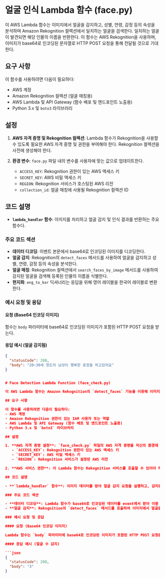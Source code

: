 # 얼굴 인식 Lambda 함수 (face.py)

이 AWS Lambda 함수는 이미지에서 얼굴을 감지하고, 성별, 연령, 감정 등의 속성을 분석하며 Amazon Rekognition 컬렉션에서 일치하는 얼굴을 검색한다. 일치하는 얼굴이 발견되면 해당 인물의 이름을 반환한다. 이 함수는 AWS Rekognition을 사용하며, 이미지가 base64로 인코딩된 문자열로 HTTP POST 요청을 통해 전달될 것으로 기대한다.

## 요구 사항

이 함수를 사용하려면 다음이 필요하다:
- AWS 계정
- Amazon Rekognition 컬렉션 (얼굴 매칭용)
- AWS Lambda 및 API Gateway (함수 배포 및 엔드포인트 노출용)
- Python 3.x 및 `boto3` 라이브러리

## 설정

1. **AWS 자격 증명 및 Rekognition 컬렉션**: Lambda 함수가 Rekognition을 사용할 수 있도록 필요한 AWS 자격 증명 및 권한을 부여해야 한다. Rekognition 컬렉션을 사전에 생성해야 한다.

2. **환경 변수**: `face.py` 파일 내의 변수를 사용자에 맞는 값으로 업데이트한다.
   - `ACCESS_KEY`: Rekognition 권한이 있는 AWS 액세스 키
   - `SECRET_KEY`: AWS 비밀 액세스 키
   - `REGION`: Rekognition 서비스가 호스팅된 AWS 리전
   - `collection_id`: 얼굴 매칭에 사용될 Rekognition 컬렉션 ID

## 코드 설명

- **`lambda_handler` 함수**: 이미지를 처리하고 얼굴 감지 및 인식 결과를 반환하는 주요 함수다.

### 주요 코드 섹션

- **데이터 디코딩**: 이벤트 본문에서 base64로 인코딩된 이미지를 디코딩한다.
- **얼굴 감지**: Rekognition의 `detect_faces` 메서드를 사용하여 얼굴을 감지하고 성별, 연령, 감정 등의 속성을 분석한다.
- **얼굴 매칭**: Rekognition 컬렉션에서 `search_faces_by_image` 메서드를 사용하여 감지된 얼굴을 검색해 등록된 인물의 이름을 식별한다.
- **현지화**: `eng_to_kor` 딕셔너리는 응답을 위해 영어 레이블을 한국어 레이블로 변환한다.

### 예시 요청 및 응답

#### 요청 (Base64 인코딩 이미지)

함수는 `body` 파라미터에 base64로 인코딩된 이미지가 포함된 HTTP POST 요청을 받는다.

#### 응답 예시 (얼굴 감지됨)

```json
{
  "statusCode": 200,
  "body": "20~30세 정도의 남성이 행복한 표정을 하고있어요"
}


# Face Detection Lambda Function (face_check.py)

이 AWS Lambda 함수는 Amazon Rekognition의 `detect_faces` 기능을 이용해 이미지에서 얼굴을 감지하고, 감지된 얼굴의 수를 반환한다. 이 함수는 base64로 인코딩된 이미지 데이터를 HTTP POST 요청을 통해 입력받으며, Rekognition을 사용해 얼굴이 몇 개 있는지 계산하여 반환한다.

## 요구 사항

이 함수를 사용하려면 다음이 필요하다:
- AWS 계정
- Amazon Rekognition 권한이 있는 IAM 사용자 또는 역할
- AWS Lambda 및 API Gateway (함수 배포 및 엔드포인트 노출용)
- Python 3.x 및 `boto3` 라이브러리

## 설정

1. **AWS 자격 증명 설정**: `face_check.py` 파일의 AWS 자격 증명을 자신의 환경에 맞게 설정한다.
   - `ACCESS_KEY`: Rekognition 권한이 있는 AWS 액세스 키
   - `SECRET_KEY`: AWS 비밀 액세스 키
   - `REGION`: Rekognition 서비스가 설정된 AWS 리전

2. **AWS 서비스 권한**: 이 Lambda 함수는 Rekognition 서비스를 호출할 수 있어야 하므로, Rekognition 권한이 포함된 IAM 역할을 Lambda 함수에 설정한다.

## 코드 설명

- **`lambda_handler` 함수**: 이미지 데이터를 받아 얼굴 감지 요청을 실행하고, 감지된 얼굴의 수를 반환하는 주요 함수다.

### 주요 코드 섹션

- **데이터 디코딩**: Lambda 함수가 base64로 인코딩된 데이터를 event에서 받아 이중 디코딩한다.
- **얼굴 감지**: Rekognition의 `detect_faces` 메서드를 호출하여 이미지에서 얼굴을 감지하고, 감지된 얼굴의 개수를 반환한다.

### 예시 요청 및 응답

#### 요청 (Base64 인코딩 이미지)

Lambda 함수는 `body` 파라미터에 base64로 인코딩된 이미지가 포함된 HTTP POST 요청을 기대한다.

#### 응답 예시 (얼굴 수 감지)

```json
{
  "statusCode": 200,
  "body": "3"
}
